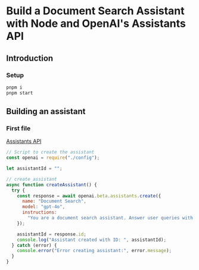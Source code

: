 # Build a Document Search Assistant with Node and OpenAI's Assistants API

## Introduction

### Setup

```sh
pnpm i
pnpm start
```

## Building an assistant

### First file

[Assistants API](https://platform.openai.com/docs/api-reference/assistants)

```js
// Script to create the assistant
const openai = require("./config");

let assistantId = "";

// create assistant
async function createAssistant() {
  try {
    const response = await openai.beta.assistants.create({
      name: "Document Search",
      model: "gpt-4o",
      instructions:
        "You are a document search assistant. Answer user queries with relevant information from the documents, or politely explain if none is found.",
    });

    assistantId = response.id;
    console.log("Assistant created with ID: ", assistantId);
  } catch (error) {
    console.error("Error creating assistant:", error.message);
  }
}
```
